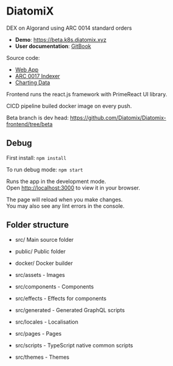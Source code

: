 # DiatomiX

DEX on Algorand using ARC 0014 standard orders

- **Demo**: https://beta.k8s.diatomix.xyz
- **User documentation**: [GitBook](https://ludovit-scholtz.gitbook.io/diatomix/)

Source code: 

- [Web App](https://github.com/Diatomix/Diatomix-frontend/tree/beta)
- [ARC 0017 Indexer](https://github.com/scholtz/arc0017-indexer)
- [Charting Data](https://github.com/scholtz/AsaCharts)

Frontend runs the react.js framework with PrimeReact UI library.

CICD pipeline builed docker image on every push.

Beta branch is dev head: https://github.com/Diatomix/Diatomix-frontend/tree/beta

## Debug

First install: ```npm install```

To run debug mode: ```npm start```

Runs the app in the development mode.\
Open [http://localhost:3000](http://localhost:3000) to view it in your browser.

The page will reload when you make changes.\
You may also see any lint errors in the console.

## Folder structure

- src/ Main source folder
- public/ Public folder
- docker/ Docker builder


- src/assets - Images
- src/components - Components
- src/effects - Effects for components
- src/generated - Generated GraphQL scripts
- src/locales - Localisation
- src/pages - Pages
- src/scripts - TypeScript native common scripts
- src/themes - Themes